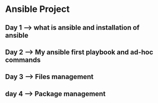 # Ansible Project

## Day 1 --> what is ansible and installation of ansible

## Day 2 --> My ansible first playbook and ad-hoc commands

## Day 3 --> Files management

## day 4 --> Package management


